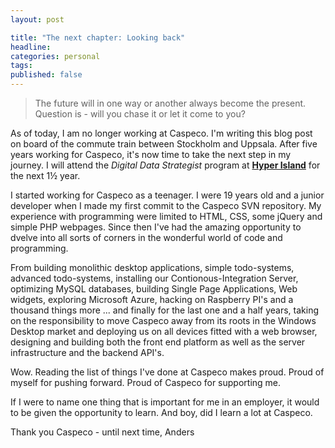 ```yaml
---
layout: post

title: "The next chapter: Looking back"
headline: 
categories: personal
tags: 
published: false
---
```

> The future will in one way or another always become the present. Question is - will you chase it or let it come to you?

As of today, I am no longer working at Caspeco.
I'm writing this blog post on board of the commute train between Stockholm and Uppsala. After five years working for Caspeco, it's now time to take the next step in my journey. I will attend the *Digital Data Strategist* program at **[Hyper Island](http://hyperisland.se)** for the next 1½ year.  

I started working for Caspeco as a teenager. I were 19 years old and a junior developer when I made my first commit to the Caspeco SVN repository. My experience with programming were limited to HTML, CSS, some jQuery and simple PHP webpages. Since then I've had the amazing opportunity to dvelve into all sorts of corners in the wonderful world of code and programming.  

From building monolithic desktop applications, simple todo-systems, advanced todo-systems, installing our Contionous-Integration Server, optimizing MySQL databases, building Single Page Applications, Web widgets, exploring Microsoft Azure, hacking on Raspberry PI's and a thousand things more ... and finally for the last one and a half years, taking on the responsibility to move Caspeco away from its roots in the Windows Desktop market and deploying us on all devices fitted with a web browser, designing and building both the front end platform as well as the server infrastructure and the backend API's. 

Wow. Reading the list of things I've done at Caspeco makes proud. Proud of myself for pushing forward. Proud of Caspeco for supporting me.

If I were to name one thing that is important for me in an employer, it would to be given the opportunity to learn. And boy, did I learn a lot at Caspeco. 

Thank you Caspeco - until next time,
Anders